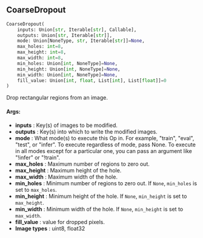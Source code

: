 ## CoarseDropout
```python
CoarseDropout(
	inputs: Union[str, Iterable[str], Callable],
	outputs: Union[str, Iterable[str]],
	mode: Union[NoneType, str, Iterable[str]]=None,
	max_holes: int=8,
	max_height: int=8,
	max_width: int=8,
	min_holes: Union[int, NoneType]=None,
	min_height: Union[int, NoneType]=None,
	min_width: Union[int, NoneType]=None,
	fill_value: Union[int, float, List[int], List[float]]=0
)
```
Drop rectangular regions from an image.


#### Args:

* **inputs** :  Key(s) of images to be modified.
* **outputs** :  Key(s) into which to write the modified images.
* **mode** :  What mode(s) to execute this Op in. For example, "train", "eval", "test", or "infer". To execute        regardless of mode, pass None. To execute in all modes except for a particular one, you can pass an argument        like "!infer" or "!train".
* **max_holes** :  Maximum number of regions to zero out.
* **max_height** :  Maximum height of the hole.
* **max_width** :  Maximum width of the hole.
* **min_holes** :  Minimum number of regions to zero out. If `None`, `min_holes` is set to `max_holes`.
* **min_height** :  Minimum height of the hole. If `None`, `min_height` is set to `max_height`.
* **min_width** :  Minimum width of the hole. If `None`, `min_height` is set to `max_width`.
* **fill_value** :  value for dropped pixels.
* **Image types** :     uint8, float32